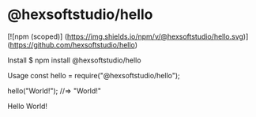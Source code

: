 # @hexsoftstudio/hello

[![npm (scoped)] (https://img.shields.io/npm/v/@hexsoftstudio/hello.svg)]
(https://github.com/hexsoftstudio/hello)

Install
$ npm install @hexsoftstudio/hello

Usage
const hello = require("@hexsoftstudio/hello");
 
hello("World!");
//=> "World!"
 
Hello World!
